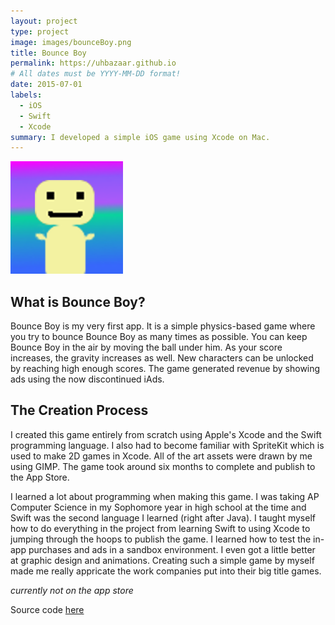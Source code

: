 ```yaml
---
layout: project
type: project
image: images/bounceBoy.png
title: Bounce Boy
permalink: https://uhbazaar.github.io
# All dates must be YYYY-MM-DD format!
date: 2015-07-01
labels:
  - iOS
  - Swift
  - Xcode
summary: I developed a simple iOS game using Xcode on Mac.
---
```



<img class="ui image" src="../images/bounceBoy.png">

## What is Bounce Boy?
Bounce Boy is my very first app. It is a simple physics-based game where you try to bounce Bounce Boy as many times as possible. You can keep Bounce Boy in the air by moving the ball under him. As your score increases, the gravity increases as well. New characters can be unlocked by reaching high enough scores. The game generated revenue by showing ads using the now discontinued iAds. 

## The Creation Process
I created this game entirely from scratch using Apple's Xcode and the Swift programming language. I also had to become familiar with SpriteKit which is used to make 2D games in Xcode. All of the art assets were drawn by me using GIMP. The game took around six months to complete and publish to the App Store. 

I learned a lot about programming when making this game. I was taking AP Computer Science in my Sophomore year in high school at the time and Swift was the second language I learned (right after Java). I taught myself how to do everything in the project from learning Swift to using Xcode to jumping through the hoops to publish the game. I learned how to test the in-app purchases and ads in a sandbox environment. I even got a little better at graphic design and animations. Creating such a simple game by myself made me really appricate the work companies put into their big title games.

*currently not on the app store* 

Source code <a href="https://github.com/boyle-michael/boyle-michael.github.io/tree/master/Bounce%20Boy">here</a>

